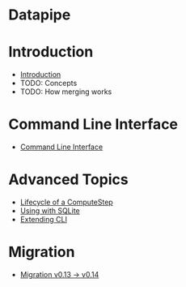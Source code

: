 # Datapipe

# Introduction

- [Introduction](./introduction.md)
- TODO: Concepts
- TODO: How merging works

# Command Line Interface

- [Command Line Interface](./cli.md)

# Advanced Topics

- [Lifecycle of a ComputeStep](./transformation-lifecycle.md)
- [Using with SQLite](./sqlite.md)
- [Extending CLI](./extending-cli.md)

# Migration

- [Migration v0.13 -> v0.14](./migration-v013-to-v014.md)